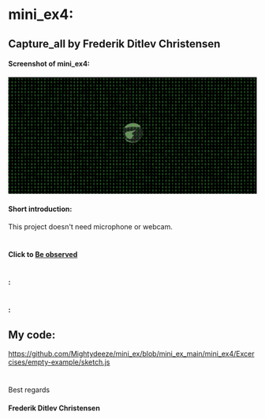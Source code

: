 # mini_ex4:
## Capture_all by Frederik Ditlev Christensen
#### Screenshot of mini_ex4:
![alt text](screenshot.png "Ones and zeros")
#### Short introduction:
This project doesn't need microphone or webcam. 
#
#### Click to [Be observed](https://rawgit.com/Mightydeeze/mini_ex/mini_ex_main/mini_ex4/Excercises/empty-example/index.html)
#
#### :

#
#### :

## My code:
https://github.com/Mightydeeze/mini_ex/blob/mini_ex_main/mini_ex4/Excercises/empty-example/sketch.js
  #
 Best regards 
#### Frederik Ditlev Christensen
